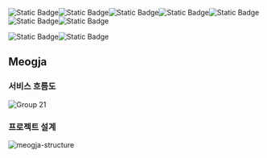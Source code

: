 ![Static Badge](https://img.shields.io/badge/React-61DAFB?style=flat-square&logo=react&logoColor=black)![Static Badge](https://img.shields.io/badge/React%20Query-FF4154?style=flat-square&logo=react-query&logoColor=white)![Static Badge](https://img.shields.io/badge/Zustand-ecb63f?style=flat-square)![Static Badge](https://img.shields.io/badge/TailwindCSS-%23fff?style=flat-square&logo=tailwindcss)![Static Badge](https://img.shields.io/badge/TypeScript-%233178C6?style=flat-square&logo=TypeScript&logoColor=white)![Static Badge](https://img.shields.io/badge/axios-%235A29E4?style=flat-square&logo=axios&logoColor=white)![Static Badge](https://img.shields.io/badge/MirageJS-%239FE5CC?style=flat-square)

![Static Badge](https://img.shields.io/badge/NestJS-%23E0234E?style=flat-square&logo=nestjs)![Static Badge](https://img.shields.io/badge/Redis-%239b1910?style=flat-square&logo=redis)

## Meogja

### 서비스 흐름도

![Group 21](https://github.com/user-attachments/assets/5cb8c2d5-ce33-45ad-b194-04f26e5b0fbf)

### 프로젝트 설계

![meogja-structure](https://github.com/user-attachments/assets/51b4a438-e885-4004-8e49-8b74b17c1d53)
